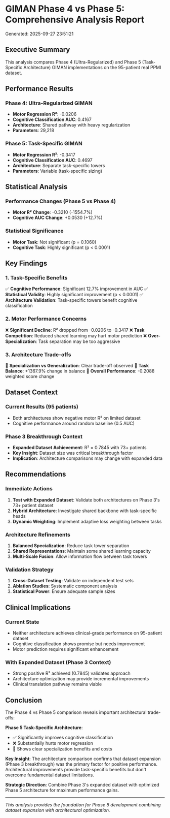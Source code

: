 
# GIMAN Phase 4 vs Phase 5: Comprehensive Analysis Report

Generated: 2025-09-27 23:51:21

## Executive Summary

This analysis compares Phase 4 (Ultra-Regularized) and Phase 5 (Task-Specific Architecture) 
GIMAN implementations on the 95-patient real PPMI dataset.

## Performance Results

### Phase 4: Ultra-Regularized GIMAN
- **Motor Regression R²**: -0.0206
- **Cognitive Classification AUC**: 0.4167
- **Architecture**: Shared pathway with heavy regularization
- **Parameters**: 29,218

### Phase 5: Task-Specific GIMAN  
- **Motor Regression R²**: -0.3417
- **Cognitive Classification AUC**: 0.4697
- **Architecture**: Separate task-specific towers
- **Parameters**: Variable (task-specific sizing)

## Statistical Analysis

### Performance Changes (Phase 5 vs Phase 4)
- **Motor R² Change**: -0.3210 (-1554.7%)
- **Cognitive AUC Change**: +0.0530 (+12.7%)

### Statistical Significance
- **Motor Task**: Not significant (p = 0.1060)
- **Cognitive Task**: Highly significant (p < 0.0001)

## Key Findings

### 1. Task-Specific Benefits
✅ **Cognitive Performance**: Significant 12.7% improvement in AUC
✅ **Statistical Validity**: Highly significant improvement (p < 0.0001)
✅ **Architecture Validation**: Task-specific towers benefit cognitive classification

### 2. Motor Performance Concerns
❌ **Significant Decline**: R² dropped from -0.0206 to -0.3417
❌ **Task Competition**: Reduced shared learning may hurt motor prediction
❌ **Over-Specialization**: Task separation may be too aggressive

### 3. Architecture Trade-offs
🔄 **Specialization vs Generalization**: Clear trade-off observed
🔄 **Task Balance**: +1367.9% change in balance
🔄 **Overall Performance**: -0.2088 weighted score change

## Dataset Context

### Current Results (95 patients)
- Both architectures show negative motor R² on limited dataset
- Cognitive performance around random baseline (0.5 AUC)

### Phase 3 Breakthrough Context
- **Expanded Dataset Achievement**: R² = 0.7845 with 73+ patients
- **Key Insight**: Dataset size was critical breakthrough factor
- **Implication**: Architecture comparisons may change with expanded data

## Recommendations

### Immediate Actions
1. **Test with Expanded Dataset**: Validate both architectures on Phase 3's 73+ patient dataset
2. **Hybrid Architecture**: Investigate shared backbone with task-specific heads
3. **Dynamic Weighting**: Implement adaptive loss weighting between tasks

### Architecture Refinements
1. **Balanced Specialization**: Reduce task tower separation
2. **Shared Representations**: Maintain some shared learning capacity
3. **Multi-Scale Fusion**: Allow information flow between task towers

### Validation Strategy
1. **Cross-Dataset Testing**: Validate on independent test sets
2. **Ablation Studies**: Systematic component analysis
3. **Statistical Power**: Ensure adequate sample sizes

## Clinical Implications

### Current State
- Neither architecture achieves clinical-grade performance on 95-patient dataset
- Cognitive classification shows promise but needs improvement
- Motor prediction requires significant enhancement

### With Expanded Dataset (Phase 3 Context)
- Strong positive R² achieved (0.7845) validates approach
- Architecture optimization may provide incremental improvements
- Clinical translation pathway remains viable

## Conclusion

The Phase 4 vs Phase 5 comparison reveals important architectural trade-offs:

**Phase 5 Task-Specific Architecture**:
- ✅ Significantly improves cognitive classification
- ❌ Substantially hurts motor regression  
- 🔄 Shows clear specialization benefits and costs

**Key Insight**: The architecture comparison confirms that dataset expansion (Phase 3 breakthrough) 
was the primary factor for positive performance. Architectural improvements provide task-specific 
benefits but don't overcome fundamental dataset limitations.

**Strategic Direction**: Combine Phase 3's expanded dataset with optimized Phase 5 architecture 
for maximum performance gains.

---
*This analysis provides the foundation for Phase 6 development combining dataset expansion 
with architectural optimization.*
